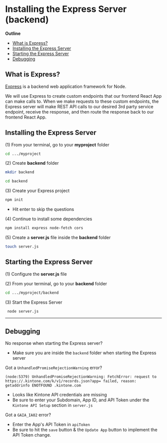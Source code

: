 # Installing the Express Server (backend)

**Outline**
  * [What is Express?](#what-is-express)
  * [Installing the Express Server](#installing-the-express-server)
  * [Starting the Express Server](#starting-the-express-server)
  * [Debugging](#debugging)

## What is Express?
[Express](https://expressjs.com/) is a backend web application framework for Node.

We will use Express to create custom endpoints that our frontend React App can make calls to. When we make requests to these custom endpoints, the Express server will make REST API calls to our desired 3rd party service endpoint, receive the response, and then route the response back to our frontend React App.

## Installing the Express Server
(1) From your terminal, go to your **myproject** folder

  ```bash
  cd .../myproject
  ```

(2) Create **backend** folder

  ```bash
  mkdir backend

  cd backend
  ```

(3) Create your Express project

  ```bash
  npm init
  ```

  * Hit enter to skip the questions

(4) Continue to install some dependencies

  ```bash
  npm install express node-fetch cors
  ```


(5) Create a **server.js** file inside the **backend** folder

  ```bash
  touch server.js
  ```

## Starting the Express Server
(1) Configure the **server.js** file

(2) From your terminal, go to your **backend** folder

  ```bash
  cd .../myproject/backend
  ```

(3) Start the Express Server

 ```bash
  node server.js
  ```

---

## Debugging

No response when starting the Express server?
  * Make sure you are inside the `backend` folder when starting the Express server

Got a `UnhandledPromiseRejectionWarning` error?

```text
(node:5379) UnhandledPromiseRejectionWarning: FetchError: request to https://.kintone.com/k/v1/records.json?app= failed, reason: getaddrinfo ENOTFOUND .kintone.com
```

  * Looks like Kintone API credentials are missing
  * Be sure to enter your Subdomain, App ID, and API Token under the `Kintone API Setup` section in `server.js`

Got a `GAIA_IA02` error?
  * Enter the App's API Token in `apiToken`
  * Be sure to hit the `save` button & the `Update App` button to implement the API Token change.
